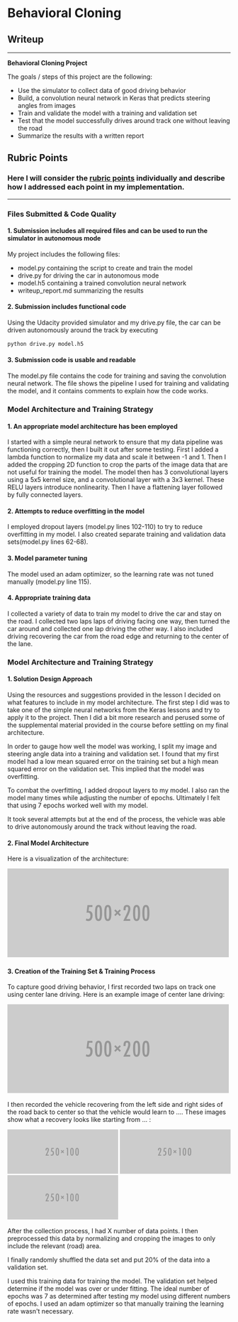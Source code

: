 # **Behavioral Cloning** 

## Writeup 

---

**Behavioral Cloning Project**

The goals / steps of this project are the following:
* Use the simulator to collect data of good driving behavior
* Build, a convolution neural network in Keras that predicts steering angles from images
* Train and validate the model with a training and validation set
* Test that the model successfully drives around track one without leaving the road
* Summarize the results with a written report


[//]: # (Image References)

[image1]: ./examples/placeholder.png "Model Visualization"
[image2]: ./examples/placeholder.png "Grayscaling"
[image3]: ./examples/placeholder_small.png "Recovery Image"
[image4]: ./examples/placeholder_small.png "Recovery Image"
[image5]: ./examples/placeholder_small.png "Recovery Image"
[image6]: ./examples/placeholder_small.png "Normal Image"
[image7]: ./examples/placeholder_small.png "Flipped Image"

## Rubric Points
### Here I will consider the [rubric points](https://review.udacity.com/#!/rubrics/432/view) individually and describe how I addressed each point in my implementation.  

---
### Files Submitted & Code Quality

#### 1. Submission includes all required files and can be used to run the simulator in autonomous mode

My project includes the following files:
* model.py containing the script to create and train the model
* drive.py for driving the car in autonomous mode
* model.h5 containing a trained convolution neural network 
* writeup_report.md summarizing the results

#### 2. Submission includes functional code

Using the Udacity provided simulator and my drive.py file, the car can be driven autonomously around the track by executing 
```sh
python drive.py model.h5
```

#### 3. Submission code is usable and readable

The model.py file contains the code for training and saving the convolution neural network. The file shows the pipeline I used for training and validating the model, and it contains comments to explain how the code works.

### Model Architecture and Training Strategy

#### 1. An appropriate model architecture has been employed

I started with a simple neural network to ensure that my data pipeline was functioning correctly, then I built it out after some testing. First I added a lambda function to normalize my data and scale it between -1 and 1. Then I added the cropping 2D function to crop the parts of the image data that are not useful for training the model. The model then has 3 convolutional layers using a 5x5 kernel size, and a convolutional layer with a 3x3 kernel. These RELU layers introduce nonlinearity. Then I have a flattening layer followed by fully connected layers. 

#### 2. Attempts to reduce overfitting in the model

I employed dropout layers (model.py lines 102-110) to try to reduce overfitting in my model. I also created separate training and validation data sets(model.py lines 62-68). 

#### 3. Model parameter tuning

The model used an adam optimizer, so the learning rate was not tuned manually (model.py line 115).

#### 4. Appropriate training data

I collected a variety of data to train my model to drive the car and stay on the road. I collected two laps laps of driving facing one way, then turned the car around and collected one lap driving the other way. I also included driving recovering the car from the road edge and returning to the center of the lane. 

### Model Architecture and Training Strategy

#### 1. Solution Design Approach

Using the resources and suggestions provided in the lesson I decided on what features to include in my model architecture. The first step I did was to take one of the simple neural networks from the Keras lessons and try to apply it to the project. Then I did a bit more research and perused some of the supplemental material provided in the course before settling on my final architecture. 

In order to gauge how well the model was working, I split my image and steering angle data into a training and validation set. I found that my first model had a low mean squared error on the training set but a high mean squared error on the validation set. This implied that the model was overfitting. 

To combat the overfitting, I added dropout layers to my model. I also ran the model many times while adjusting the number of epochs. Ultimately I felt that using 7 epochs worked well with my model. 

It took several attempts but at the end of the process, the vehicle was able to drive autonomously around the track without leaving the road. 

#### 2. Final Model Architecture


Here is a visualization of the architecture:

![alt text][image1]

#### 3. Creation of the Training Set & Training Process

To capture good driving behavior, I first recorded two laps on track one using center lane driving. Here is an example image of center lane driving:

![alt text][image2]

I then recorded the vehicle recovering from the left side and right sides of the road back to center so that the vehicle would learn to .... These images show what a recovery looks like starting from ... :

![alt text][image3]
![alt text][image4]
![alt text][image5]


After the collection process, I had X number of data points. I then preprocessed this data by normalizing and cropping the images to only include the relevant (road) area. 

I finally randomly shuffled the data set and put 20% of the data into a validation set. 

I used this training data for training the model. The validation set helped determine if the model was over or under fitting. The ideal number of epochs was 7 as determined after testing my model using different numbers of epochs. I used an adam optimizer so that manually training the learning rate wasn't necessary.
